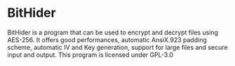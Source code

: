 # BitHider

BitHider is a program that can be used to encrypt and decrypt files using AES-256. It offers good performances, automatic AnsiX.923 padding scheme, automatic IV and Key generation, support for large files and secure input and output. This program is licensed under GPL-3.0
